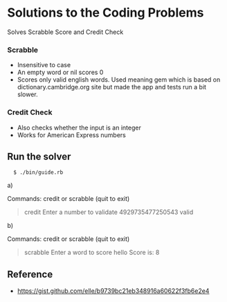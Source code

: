 # Solutions to the Coding Problems
Solves Scrabble Score and Credit Check

### Scrabble
  * Insensitive to case
  * An empty word or nil scores 0
  * Scores only valid english words. Used meaning gem which is based on dictionary.cambridge.org site but made the app and tests run a bit slower.

### Credit Check
  * Also checks whether the input is an integer
  * Works for American Express numbers

## Run the solver
```
  $ ./bin/guide.rb
```

a)

  Commands: credit or scrabble (quit to exit)
  > credit
  Enter a number to validate
  > 4929735477250543
  valid

b)

  Commands: credit or scrabble (quit to exit)
  > scrabble
  Enter a word to score
  > hello
  Score is: 8    

## Reference
- https://gist.github.com/elle/b9739bc21eb348916a60622f3fb6e2e4
